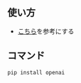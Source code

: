 ## 使い方
- [こちら](https://book.st-hakky.com/data-science/gpt-4-turbo-vision/)を参考にする

## コマンド

```
pip install openai
```